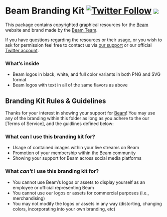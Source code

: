 # Beam Branding Kit [![Twitter Follow](https://img.shields.io/twitter/follow/Beam.svg?style=social?style=flat-square)](https://twitter.com/Beam) [![](https://badges.gitter.im/MCProHosting/beam.png)](https://gitter.im/MCProHosting/beam-dev)

This package contains copyrighted graphical resources for the [Beam](https://beam.pro) website and brand made by the [Beam Team](https://www.beam.pro/about/).

If you have questions regarding the resources or their usage, or you wish to ask for permission feel free to contact us via [our support](https://www.beam.pro/contact) or our official [Twitter account](https://twitter.com/Beam).

### What’s inside

- Beam logos in black, white, and full color variants in both PNG and SVG format
- Beam logos with text in all of the same flavors as above

## Branding Kit Rules & Guidelines

Thanks for your interest in showing your support for [Beam](https://beam.pro/)! You may use any of the branding within this folder as long as you adhere to the our [Terms of Service], and the guidlines defined below:

### What can I use this branding kit for?

 - Usage of contained images within your live streams on Beam
 - Promotion of your membership within the Beam community
 - Showing your support for Beam across social media platforms

### What *can't* I use this branding kit for?

 - You cannot use Beam’s logos or assets to display yourself as an employee or official representing Beam
 - You cannot use our logos or assets for commercial purposes (i.e., merchandising)
 - You may not modify the logos or assets in any way (distorting, changing colors, incorporating into your own branding, etc)
